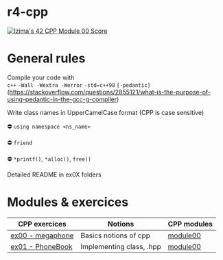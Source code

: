 # r4-cpp

[![lzima's 42 CPP Module 00 Score](https://badge42.vercel.app/api/v2/cl1nk4f8f004009lb75fyii0c/project/2774883)](https://github.com/JaeSeoKim/badge42)

# General rules

Compile your code with </br>
`c++` `-Wall -Wextra -Werror` `-std=c++98` `[-pedantic]`(https://stackoverflow.com/questions/2855121/what-is-the-purpose-of-using-pedantic-in-the-gcc-g-compiler)

Write class names in UpperCamelCase format (CPP is case sensitive)

⛔️ `using namespace <ns_name>`

⛔️ `friend`

⛔️ `*printf()`, `*alloc()`, `free()`

Detailed README in ex0X folders

# Modules & exercices

| CPP exercices |     Notions    | CPP modules
|----------|----------|----------|
| [ex00 - megaphone](https://github.com/Elwoll/r4-cpp/tree/main/module_00/ex00) | Basics notions of cpp  | [module00](https://github.com/Elwoll/r4-cpp/tree/main/module_00) |
| [ex01 - PhoneBook](https://github.com/Elwoll/r4-cpp/tree/main/module_00/ex01) | Implementing class, .hpp |  [module00](https://github.com/Elwoll/r4-cpp/tree/main/module_00) |


